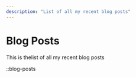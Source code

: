 ```yaml
---
description: "List of all my recent blog posts"
---
```


# Blog Posts

This is thelist of all my recent blog posts

::blog-posts
